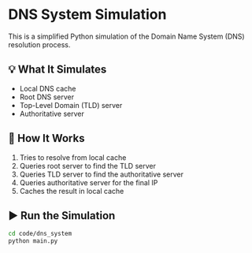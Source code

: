 # DNS System Simulation

This is a simplified Python simulation of the Domain Name System (DNS) resolution process.

## 💡 What It Simulates

- Local DNS cache
- Root DNS server
- Top-Level Domain (TLD) server
- Authoritative server

## 📄 How It Works

1. Tries to resolve from local cache
2. Queries root server to find the TLD server
3. Queries TLD server to find the authoritative server
4. Queries authoritative server for the final IP
5. Caches the result in local cache

## ▶️ Run the Simulation

```bash
cd code/dns_system
python main.py
